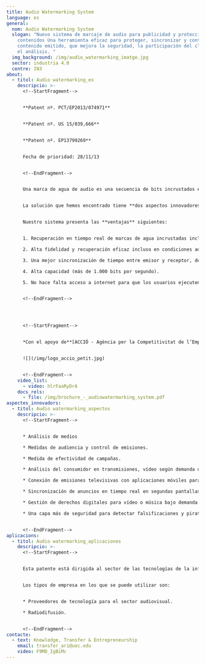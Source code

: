 ```yaml
---
title: Audio Watermarking System
language: es
general:
  nom: Audio Watermarking System
  slogan: "Nuevo sistema de marcaje de audio para publicidad y protección de
    contenidos Una herramienta eficaz para proteger, sincronizar y controlar el
    contenido emitido, que mejora la seguridad, la participación del cliente y
    el análisis. "
  img_background: /img/audio_watermarking_imatge.jpg
  sector: industria 4.0
  centre: IN3
about:
  - titol: Audio watermarking_es
    descripcio: >-
      <!--StartFragment-->


      **Patent nº. PCT/EP2013/074971**


      **Patent nº. US 15/039,666**


      **Patent nº. EP13799269**


      Fecha de prioridad: 28/11/13


      <!--EndFragment-->


      Una marca de agua de audio es una secuencia de bits incrustados en una señal de audio transmitida (televisión, radio o internet). Son imperceptibles para los sentidos humanos y solo pueden ser detectados por dispositivos como teléfonos inteligentes o tabletas. Una marca de agua contiene identificadores únicos tanto de la parte de audio de la que se ha extraído la marca como de la fuente de distribución en la que se puede acreditar el contenido.


      La solución que hemos encontrado tiene **dos aspectos innovadores**: primero, el uso del dominio de Fourier, y segundo, el uso del dominio de tiempo y de frecuencia durante la incrustación.


      Nuestro sistema presenta las **ventajas** siguientes:


      1. Recuperación en tiempo real de marcas de agua incrustadas incluso a distancias superiores a seis metros del transmisor de audio (otras aplicaciones de última generación solo pueden recuperar hasta una distancia de 1,5 metros).

      2. Alta fidelidad y recuperación eficaz incluso en condiciones adversas, que permiten superar las distorsiones de transmisión y el ruido de fondo.

      3. Una mejor sincronización de tiempo entre emisor y receptor, de manera que el contenido oculto llega al objetivo en el tiempo previsto.

      4. Alta capacidad (más de 1.000 bits por segundo).

      5. No hace falta acceso a internet para que los usuarios ejecuten el sistema.


      <!--EndFragment-->




      <!--StartFragment-->


      *Con el apoyo de**[ACCIÓ - Agència per la Competitivitat de l’Empresa (Generalitat de Catalunya)](http://www.accio.gencat.cat/ca/inici)***


      ![](/img/logo_accio_petit.jpg)


      <!--EndFragment-->
    video_list:
      - video: hlrFaaRyDrA
    docs_rels:
      - file: /img/brochure_-_audiowatermarking_system.pdf
aspectes_innovadors:
  - titol: Audio watermarking_aspectos
    descripcio: >-
      <!--StartFragment-->


      * Análisis de medios 

      * Medidas de audiencia y control de emisiones. 

      * Medida de efectividad de campañas. 

      * Análisis del consumidor en transmisiones, vídeo según demanda o incluso distribución en internet. Publicidad televisiva 

      * Conexión de emisiones televisivas con aplicaciones móviles para aumentar la participación del espectador. 

      * Sincronización de anuncios en tiempo real en segundas pantallas cuando un programa o anuncio se está emitiendo. Seguridad digital 

      * Gestión de derechos digitales para vídeo o música bajo demanda. 

      * Una capa más de seguridad para detectar falsificaciones y piratería. - Autenticación y confirmación de contenido original.


      <!--EndFragment-->
aplicacions:
  - titol: Audio watermarking_aplicaciones
    descripcio: >-
      <!--StartFragment-->


      Esta patente está dirigida al sector de las tecnologías de la información y la comunicación. 


      Los tipos de empresa en los que se puede utilizar son: 


      * Proveedores de tecnología para el sector audiovisual. 

      * Radiodifusión.


      <!--EndFragment-->
contacte:
  - text: Knowledge, Transfer & Entrepreneurship
    email: transfer_ari@uoc.edu
    video: F9MD_IgBiMc
---
```

